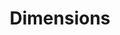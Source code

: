---
bigquery: https://console.cloud.google.com/bigquery?p=covid-19-dimensions-ai&page=table&d=data&t=publications
contributors: Digital Science, https://www.digital-science.com/
cost: Free for personal, non-commercial use.
description: Dimensions contains more than 100 million publications, ranging from
  articles published in scholarly journals, books and book chapters, to preprints
  and conference proceedings. All publications are contextualized with linked data
  sets, funding, publications, patents, clinical trials, and policy documents. You
  can also view associated categories, funders, institutions, and researcher profiles.
documentation: https://docs.dimensions.ai/bigquery/index.html
last_edit: Mon, 04 Apr 2022 19:04:00 GMT
location: https://www.dimensions.ai/products/free/
maintained_by: Digital Science, https://www.digital-science.com/
schema_fields: '[''license'', ''funding_eur'', ''book_title'', ''kind'', ''filing_status'',
  ''types'', ''current_assignee_orgs'', ''researcher_ids'', ''address'', ''arxiv_id'',
  ''repository_url'', ''category_icrp_ct'', ''date_print'', ''created_date'', ''registry'',
  ''date_online'', ''conditions'', ''date_inserted'', ''journal_lists'', ''family_id'',
  ''abstract'', ''publication_date'', ''citations'', ''reference_ids'', ''publisher'',
  ''status'', ''source_id'', ''associated_grant_ids'', ''proceedings_title'', ''wikipedia_url'',
  ''priority_date'', ''description'', ''current_assignee_countries'', ''active_years'',
  ''original_assignee'', ''issue'', ''associated_publication_id'', ''date_normal'',
  ''id'', ''funding_cny'', ''funding_jpy'', ''editors'', ''research_org_country_names'',
  ''research_org_state_names'', ''funder_org_state_codes'', ''granted_date'', ''embargo_date'',
  ''family_members_ids'', ''year'', ''citations_count'', ''original_abstract'', ''journal'',
  ''conference'', ''ipcr'', ''gender'', ''phase'', ''expiration_year'', ''funder_countries'',
  ''volume'', ''funder_org_countries'', ''publication_ids'', ''current_assignee'',
  ''granted_year'', ''category_icrp_cso'', ''family_count'', ''authors'', ''repository_id'',
  ''funding_chf'', ''organisation_details'', ''title'', ''category_hrcs_hc'', ''resulting_publication_ids'',
  ''end_date'', ''category_rcdc'', ''original_title'', ''priority_year'', ''category_bra'',
  ''brief_title'', ''pages'', ''metrics'', ''funder_org_acronyms'', ''assignee_countries'',
  ''acronym'', ''supporting_grant_ids'', ''funding_amount'', ''funding_cad'', ''original_assignee_countries'',
  ''investigators'', ''expiration_date'', ''book_series_title'', ''open_access_categories'',
  ''end_year'', ''original_assignee_orgs'', ''mesh_headings'', ''research_org_cities'',
  ''subtitles'', ''application_number'', ''established'', ''linkout'', ''funding_nzd'',
  ''interventions'', ''language'', ''associated_publication_doi'', ''research_orgs'',
  ''resulting_publication_doi'', ''open_access_categories_v2'', ''category_sdg'',
  ''email_address'', ''funder_orgs'', ''cited_by_ids'', ''funder_org'', ''pmcid'',
  ''isbn'', ''cpc'', ''pmid'', ''inventor_names'', ''filing_year'', ''citation_string'',
  ''external_ids'', ''funding_gbp'', ''parent_id'', ''doi'', ''legal_status'', ''associated_publication_pmid'',
  ''start_year'', ''publication_year'', ''labels'', ''funder_org_cities'', ''category_uoa'',
  ''categories'', ''relationships'', ''mesh_terms'', ''clinical_trial_ids'', ''assignee_orgs'',
  ''filing_date'', ''funding_aud'', ''funding_usd'', ''name'', ''links'', ''eisbn'',
  ''research_org_state_codes'', ''grant_number'', ''altmetrics'', ''research_org_city_names'',
  ''start_date'', ''concepts'', ''category_hrcs_rac'', ''funding_currency'', ''category_for'',
  ''acronyms'', ''type'', ''date'', ''repository_name'', ''funding_details'', ''aliases'',
  ''date_modified'', ''date_imported_gbq'', ''foa_number'', ''research_org_countries'',
  ''legal_events'', ''jurisdiction'', ''acknowledgements'', ''associated_publication_arxiv_id'',
  ''category_hra'', ''patent_ids'']'
shortname: dimensions
tags:
- scholarly literature
- patents
- funding
- clinical trials
- academic profiles
terms_of_use: 'Use of both the Dimensions COVID-19 dataset and full Dimensions dataset
  are subject to the Dimensions Terms of use: https://www.dimensions.ai/policies-terms-legal '
title: Dimensions
uuid: dcff88bd-fe6b-4fdb-8159-809bf9d7bc1c
---